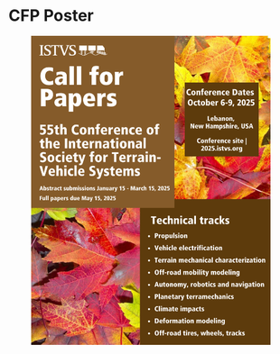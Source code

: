 # CFP Poster

<figure><img src="../../.gitbook/assets/2025 LEBANON CFP - POSTERv2.png" alt=""><figcaption></figcaption></figure>

